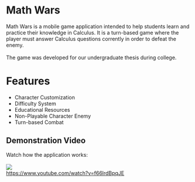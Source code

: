 # Math Wars

Math Wars is a mobile game application intended to help students learn and practice their knowledge in Calculus. It is a turn-based game where the player must answer Calculus questions corrently in order to defeat the enemy. 
<br><br> The game was developed for our undergraduate thesis during college.

# Features
* Character Customization
* Difficulty System
* Educational Resources
* Non-Playable Character Enemy
* Turn-based Combat

## Demonstration Video
Watch how the application works:<br><br>
<img src="https://img.shields.io/badge/YouTube-FF0000?style=for-the-badge&logo=youtube&logoColor=white"/><br>
https://www.youtube.com/watch?v=f66lrdBpqJE
